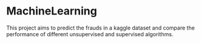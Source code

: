 # MachineLearning
This project aims to  predict the frauds in a kaggle dataset and compare the performance of different unsupervised and supervised algorithms.
